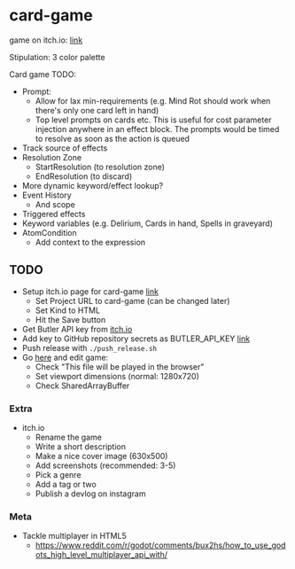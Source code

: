 # card-game

game on itch.io: [link](https://thewarlock.itch.io/card-game)

Stipulation: 3 color palette

Card game TODO:

- Prompt:
  - Allow for lax min-requirements (e.g. Mind Rot should work when there's only one card left in hand)
  - Top level prompts on cards etc. This is useful for cost parameter injection anywhere in an effect block. The prompts would be timed to resolve as soon as the action is queued
- Track source of effects
- Resolution Zone
  - StartResolution (to resolution zone)
  - EndResolution (to discard)
- More dynamic keyword/effect lookup?
- Event History
  - And scope
- Triggered effects
- Keyword variables (e.g. Delirium, Cards in hand, Spells in graveyard)
- AtomCondition
  - Add context to the expression

## TODO

- Setup itch.io page for card-game [link](https://itch.io/game/new)
  - Set Project URL to card-game (can be changed later)
  - Set Kind to HTML
  - Hit the Save button
- Get Butler API key from [itch.io](https://itch.io/user/settings/api-keys)
- Add key to GitHub repository secrets as BUTLER_API_KEY [link](https://github.com/bjornarprytz/card-game/settings/secrets/actions)
- Push release with `./push_release.sh`
- Go [here](https://itch.io/game/new) and edit game:
  - Check "This file will be played in the browser"
  - Set viewport dimensions (normal: 1280x720)
  - Check SharedArrayBuffer

### Extra

- itch.io
  - Rename the game
  - Write a short description
  - Make a nice cover image (630x500)
  - Add screenshots (recommended: 3-5)
  - Pick a genre
  - Add a tag or two
  - Publish a devlog on instagram

### Meta

- Tackle multiplayer in HTML5
  - https://www.reddit.com/r/godot/comments/bux2hs/how_to_use_godots_high_level_multiplayer_api_with/

